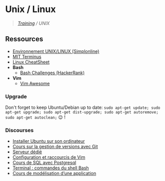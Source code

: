 # Unix / Linux

>_[Training](https://github.com/simplonco/training) / UNIX_

## Ressources

* [Environnement UNIX/LINUX (Simplonline)](http://simplonline.co/dashboard/partages-formateurs/241-semaine-1-environnement-unix-linux-241)
* [MIT Terminus](http://web.mit.edu/mprat/Public/web/Terminus/Web/main.html)
* [Linux CheatSheet](http://juliend.github.io/linux-cheatsheet/)
* **Bash**
  * [Bash Challenges (HackerRank)](https://www.hackerrank.com/domains/shell/bash)
* **Vim**
  * [Vim Awesome](http://vimawesome.com/)

### Upgrade

Don't forget to keep Ubuntu/Debian up to date: `sudo apt-get update; sudo apt-get upgrade; sudo apt-get dist-upgrade; sudo apt-get autoremove; sudo apt-get autoclean;` :wink: !

### Discourses

* [Installer Ubuntu sur son ordinateur](http://discourse.simplon.co/t/installer-ubuntu/39)
* [Cours sur la gestion de versions avec Git](http://discourse.simplon.co/t/cours-sur-la-gestion-de-versions-avec-git/24)
* [Serveur dédié](http://discourse.simplon.co/t/serveur-dedie/64)
* [Configuration et raccourcis de Vim](http://discourse.simplon.co/t/configuration-et-raccourcis-de-vim/78)
* [Cours de SQL avec Postgresql](http://discourse.simplon.co/t/cours-de-sql-avec-postgresql/67)
* [Terminal : commandes du shell Bash](http://discourse.simplon.co/t/terminal-commandes-du-shell-bash/88)
* [Cours de modélisation d’une application](http://discourse.simplon.co/t/cours-de-modelisation-dune-application/66)
